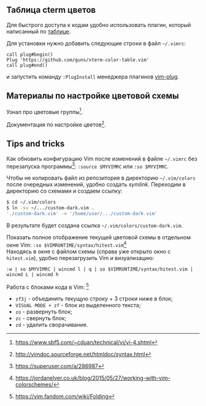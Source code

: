 ## Таблица cterm цветов

Для быстрого доступа к кодам удобно использовать плагин, который написанный по [таблице](https://vim.fandom.com/wiki/Xterm256_color_names_for_console_Vim).

Для установки нужно добавить следующие строки в файл `~/.vimrc`:
```vim
call plug#begin()
Plug 'https://github.com/guns/xterm-color-table.vim'
call plug#end()
```
и запустить команду `:PlugInstall` менеджера плагинов [vim-plug]( https://github.com/junegunn/vim-plug).

## Материалы по настройке цветовой схемы

Узнал про цветовые группы[^vim-highlighting-groups-intro].

Документация по настройке цветов[^vim-docs-syntax].

## Tips and tricks

Как обновить конфигурацию Vim после изменений в файле `~/.vimrc` без перезапуска программы[^reload-vimrc-no-restart]: `:source $MYVIMRC` или `:so $MYVIMRC`.

Чтобы не копировать файл из репозитория в директорию `~/.vim/colors` после очередных изменений, удобно создать _symlink_. Переходим в директорию со схемами и создаем ссылку:
```bash
$ cd ~/.vim/colors
$ ln -sv ~/.../custom-dark.vim .
'./custom-dark.vim' -> '/home/user/.../custom-dark.vim'
```
В результате будет создана ссылка `~/.vim/colors/custom-dark.vim`.

Показать полное отображение текущей цветовой схемы в отдельном окне Vim: `:so $VIMRUNTIME/syntax/hitest.vim`[^vim-visualize-colors]          
Находясь в окне c файлом схемы (справа уже открыто окно с `hitest.vim`), удобно перезагрузить Vim и визуализацию:
```
:w | so $MYVIMRC | wincmd l | q | so $VIMRUNTIME/syntax/hitest.vim | wincmd L | wincmd h
```

Работа с блоками кода в Vim: [^vim-folding]
- `zf3j` - объединить текущую строку + 3 строки ниже в блок;
- `VISUAL MODE + zf` - блок из выделенного текста;
- `zo` - развернуть блок;
- `zc` - свернуть блок;
- `zd` - удалить сворачивание.



[^reload-vimrc-no-restart]: https://superuser.com/a/286987
[^vim-folding]: https://vim.fandom.com/wiki/Folding
[^vim-visualize-colors]: https://jordanelver.co.uk/blog/2015/05/27/working-with-vim-colorschemes/
[^vim-highlighting-groups-intro]: https://www.sbf5.com/~cduan/technical/vi/vi-4.shtml
[^vim-docs-syntax]: http://vimdoc.sourceforge.net/htmldoc/syntax.html
